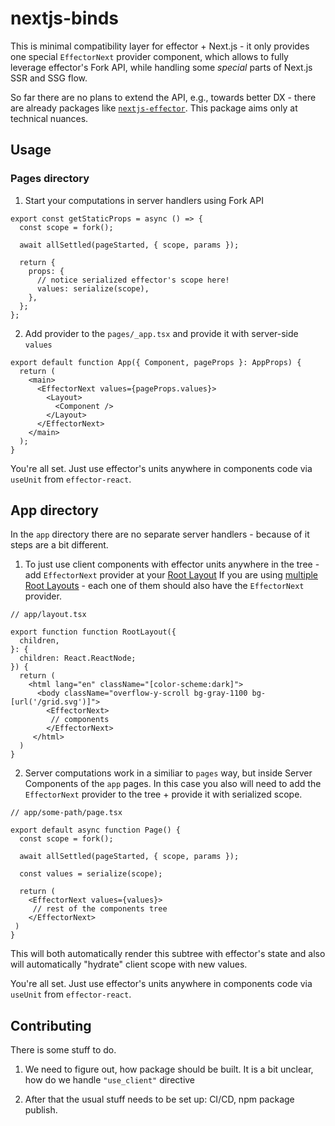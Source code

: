 # nextjs-binds

This is minimal compatibility layer for effector + Next.js - it only provides one special `EffectorNext` provider component, which allows to fully leverage effector's Fork API, while handling some *special* parts of Next.js SSR and SSG flow.

So far there are no plans to extend the API, e.g., towards better DX - there are already packages like [`nextjs-effector`](https://github.com/risenforces/nextjs-effector).
This package aims only at technical nuances.

## Usage

### Pages directory

1. Start your computations in server handlers using Fork API

```tsx
export const getStaticProps = async () => {
  const scope = fork();

  await allSettled(pageStarted, { scope, params });

  return {
    props: {
      // notice serialized effector's scope here!
      values: serialize(scope),
    },
  };
};
```

2. Add provider to the `pages/_app.tsx` and provide it with server-side `values`

```tsx
export default function App({ Component, pageProps }: AppProps) {
  return (
    <main>
      <EffectorNext values={pageProps.values}>
        <Layout>
          <Component />
        </Layout>
      </EffectorNext>
    </main>
  );
}
```

You're all set. Just use effector's units anywhere in components code via `useUnit` from `effector-react`.


## App directory

In the `app` directory there are no separate server handlers - because of it steps are a bit different.

1. To just use client components with effector units anywhere in the tree - add `EffectorNext` provider at your [Root Layout](https://beta.nextjs.org/docs/routing/pages-and-layouts#root-layout-required)
If you are using [multiple Root Layouts](https://beta.nextjs.org/docs/routing/defining-routes#example-creating-multiple-root-layouts) - each one of them should also have the `EffectorNext` provider.

```tsx
// app/layout.tsx

export function function RootLayout({
  children,
}: {
  children: React.ReactNode;
}) {
  return (
    <html lang="en" className="[color-scheme:dark]">
      <body className="overflow-y-scroll bg-gray-1100 bg-[url('/grid.svg')]">
        <EffectorNext>
         // components
        </EffectorNext>
     </html>
  )
}
```

2. Server computations work in a similiar to `pages` way, but inside Server Components of the `app` pages.
In this case you also will need to add the `EffectorNext` provider to the tree + provide it with serialized scope.

```tsx
// app/some-path/page.tsx

export default async function Page() {
  const scope = fork();

  await allSettled(pageStarted, { scope, params });

  const values = serialize(scope);

  return (
    <EffectorNext values={values}>
     // rest of the components tree
    </EffectorNext>
 )
}
```
This will both automatically render this subtree with effector's state and also will automatically "hydrate" client scope with new values.

You're all set. Just use effector's units anywhere in components code via `useUnit` from `effector-react`.

## Contributing

There is some stuff to do.

1. We need to figure out, how package should be built. It is a bit unclear, how do we handle `"use_client"` directive

2. After that the usual stuff needs to be set up: CI/CD, npm package publish.
